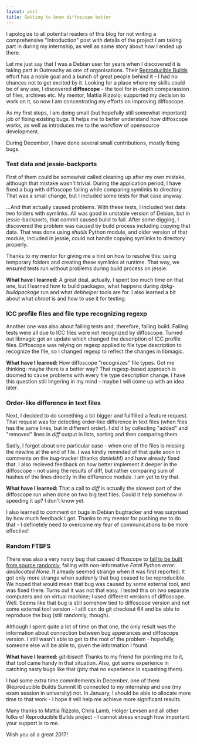 ```yaml
---
layout: post
title: Getting to know diffoscope better
---
```

I apologize to all potential readers of this blog for not writing a comprehensive "Introduction" post with details of the project I am taking part in during my internship, as well as some story about how I ended up there.

Let me just say that I was a Debian user for years when I discovered it is taking part in Outreachy as one of organisations. Their [Reproducible Builds](https://reproducible-builds.org/) effort has a noble goal and a bunch of great people behind it - I had no chances not to get excited by it. Looking for a place where my skills could be of any use, I discovered **diffoscope** - the tool for in-depth comparassion of files, archives etc. My mentor, Mattia Rizzolo, supported my decision to work on it, so now I am concentrating my efforts on improving diffoscope.

As my first steps, I am doing small (but hopefully still somewhat important) job of fixing existing bugs. It helps me to better understand how diffoscope works, as well as introduces me to the workflow of opensource development.

During December, I have done several small contributions, mostly fixing bugs.

### Test data and jessie-backports ###

First of them could be somewhat called cleaning up after my own mistake, although that mistake wasn't trivial. During the application period, I have fixed a bug with diffoscope failing while comparing symlinks to directory. That was a small change, but I included some tests for that case anyway.

...And that actually caused problems. With these tests, I included test data: two folders with symlinks. All was good in unstable version of Debian, but in jessie-backports, that commit caused build to fail. After some digging, I discovered the problem was caused by build process including copying that data. That was done using *shutils* Python module, and older version of that module, included in jessie, could not handle copying symlinks to directory properly.

Thanks to my mentor for giving me a hint on how to resolve this: using temporary folders and creating these symlinks at runtime. That way, we ensured tests run without problems during build process on jessie.

**What have I learned:** A great deal, actually. I spent too much time on that one, but I learned how to build packages, what happens during *dpkg-buildpackage* run and what *debhelper* tools are for. I also learned a bit about what *chroot* is and how to use it for testing.

### ICC profile files and file type recognizing regexp ###

Another one was also about failing tests and, therefore, failing build. Failing tests were all due to ICC files were not recognized by diffoscope. Turned out libmagic got an update which changed the description of ICC profile files. Diffoscope was relying on regexp applied to file type description to recognize the file, so I changed regexp to reflect the changes in libmagic.

**What have I learned:** How diffoscope "recognizes" file types. Got me thinking: maybe there is a better way? That regexp-based approach is doomed to cause problems with every file type description change. I have this question still lingering in my mind - maybe I will come up with an idea later.

### Order-like difference in text files ###

Next, I decided to do something a bit bigger and fullfilled a feature request. That request was for detecting order-like difference in text files (when files has the same lines, but in different order). I did it by collecting "added" and "removed" lines in *diff* output in lists, sorting and then comparing them.

Sadly, I forgot about one particular case - when one of the files is missing the newline at the end of file. I was kindly reminded of that quite soon in comments on the bug-tracker (thanks *danielsh*!) and have already fixed that.
I also recieved feedback on how better implement it deeper in the diffoscope - not using the results of diff, but rather comparing sum of hashes of the lines directly in the difference module. I am yet to try that.

**What have I learned:** That a call to *diff* is actually the slowest part of the diffoscope run when done on two big text files. Could it help somehow in speeding it up? I don't know yet.

I also learned to comment on bugs in Debian bugtracker and was surprised by how much feedback I got. Thanks to my mentor for pushing me to do that - I definetely need to overcome my fear of communications to be more effective!

### Random FTBFS ###

There was also a very nasty bug that caused diffoscope to [fail to be built from source randomly](https://bugs.debian.org/cgi-bin/bugreport.cgi?bug=848403), failing with non-informative *Fatal Python error: deallocated None*. It already seemed strange when it was first reported; It got only more strange when suddenly that bug ceased to be reproducible. We hoped that would mean that bug was caused by some external tool, and was fixed there. Turns out it was not that easy. I tested this on two separate computers and on virtual machine; I used different versions of diffoscope. Well. Seems like that bug is still somehow tied to diffoscope version and not some external tool version - I still can do git checkout 64 and be able to reproduce the bug (still randomly, though).

Although I spent quite a lot of time on that one, the only result was the information about connection between bug apperances and diffoscope version. I still wasn't able to get to the root of the problem - hopefully, someone else will be able to, given the information I found.

**What have I learned:** *git-bisect*! Thanks to my friend for pointing me to it, that tool came handy in that situation. Also, got some experience in catching nasty bugs like that (pity that no experience in squashing them).

I had some extra time commitements in December, one of them (Reproducible Builds Summit II) connected to my internship and one (my exam session in university) not. In January, I should be able to allocate more time to that work - I hope it will help me achieve more significant results.

Many thanks to Mattia Rizzolo, Chris Lamb, Holger Levsen and all other folks of Reproducible Builds project - I cannot stress enough how important your support is to me.

Wish you all a great 2017!
